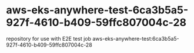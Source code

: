 # aws-eks-anywhere-test-6ca3b5a5-927f-4610-b409-59ffc807004c-28
repository for use with E2E test job aws-eks-anywhere-test:6ca3b5a5-927f-4610-b409-59ffc807004c-28
